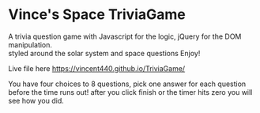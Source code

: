 # Vince's Space TriviaGame
A trivia question game with Javascript for the logic, jQuery for the DOM manipulation.  
styled around the solar system and space questions Enjoy! 

Live file here https://vincent440.github.io/TriviaGame/

You have four choices to 8 questions, pick one answer for each question before the time runs out! 
after you click finish or the timer hits zero you will see how you did. 
